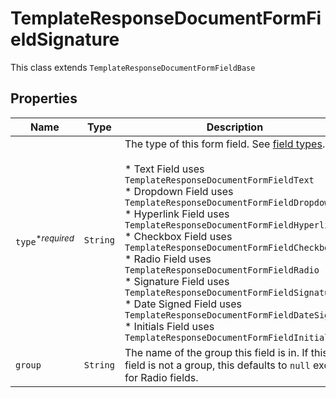 

# TemplateResponseDocumentFormFieldSignature

This class extends `TemplateResponseDocumentFormFieldBase`

## Properties

| Name | Type | Description | Notes |
|------------ | ------------- | ------------- | -------------|
| `type`<sup>*_required_</sup> | ```String``` |  The type of this form field. See [field types](/api/reference/constants/#field-types).<br><br>* Text Field uses `TemplateResponseDocumentFormFieldText`<br>* Dropdown Field uses `TemplateResponseDocumentFormFieldDropdown`<br>* Hyperlink Field uses `TemplateResponseDocumentFormFieldHyperlink`<br>* Checkbox Field uses `TemplateResponseDocumentFormFieldCheckbox`<br>* Radio Field uses `TemplateResponseDocumentFormFieldRadio`<br>* Signature Field uses `TemplateResponseDocumentFormFieldSignature`<br>* Date Signed Field uses `TemplateResponseDocumentFormFieldDateSigned`<br>* Initials Field uses `TemplateResponseDocumentFormFieldInitials`  |  |
| `group` | ```String``` |  The name of the group this field is in. If this field is not a group, this defaults to `null` except for Radio fields.  |  |



